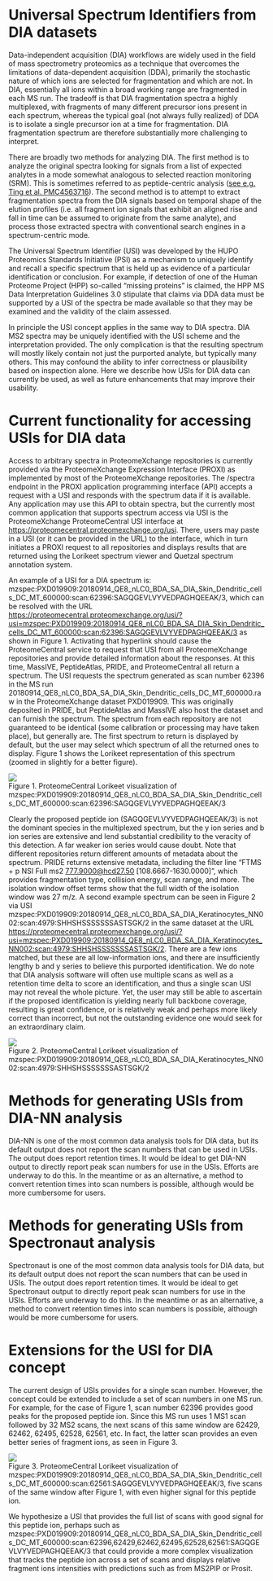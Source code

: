 # Universal Spectrum Identifiers from DIA datasets

Data-independent acquisition (DIA) workflows are widely used in the field of mass spectrometry proteomics as a technique that overcomes the limitations of data-dependent acquisition (DDA), primarily the stochastic nature of which ions are selected for fragmentation and which are not. In DIA, essentially all ions within a broad working range are fragmented in each MS run. The tradeoff is that DIA fragmentation spectra a highly multiplexed, with fragments of many different precursor ions present in each spectrum, whereas the typical goal (not always fully realized) of DDA is to isolate a single precursor ion at a time for fragmentation. DIA fragmentation spectrum are therefore substantially more challenging to interpret.

There are broadly two methods for analyzing DIA. The first method is to analyze the original spectra looking for signals
from a list of expected analytes in a mode somewhat analogous to selected reaction monitoring (SRM). This is sometimes
referred to as peptide-centric analysis ([see e.g. Ting et al. PMC4563716](https://www.ncbi.nlm.nih.gov/pmc/articles/PMC4563716)).
The second method is to attempt to extract fragmentation spectra from the DIA signals based on temporal shape of the elution
profiles (i.e. all fragment ion signals that exhibit an aligned rise and fall in time can be assumed to originate from the same
analyte), and process those extracted spectra with conventional search engines in a spectrum-centric mode.

The Universal Spectrum Identifier (USI) was developed by the HUPO Proteomics Standards Initiative (PSI) as a mechanism to uniquely identify and recall a specific spectrum that is held up as evidence of a particular identification or conclusion. For example, if detection of one of the Human Proteome Project (HPP) so-called “missing proteins” is claimed, the HPP MS Data Interpretation Guidelines 3.0 stipulate that claims via DDA data must be supported by a USI of the spectra be made available so that they may be examined and the validity of the claim assessed.

In principle the USI concept applies in the same way to DIA spectra. DIA MS2 spectra may be uniquely identified with the USI scheme and the interpretation provided. The only complication is that the resulting spectrum will mostly likely contain not just the purported analyte, but typically many others. This may confound the ability to infer correctness or plausibility based on inspection alone. Here we describe how USIs for DIA data can currently be used, as well as future enhancements that may improve their usability.



# Current functionality for accessing USIs for DIA data

Access to arbitrary spectra in ProteomeXchange repositories is currently provided via the ProteomeXchange Expression Interface (PROXI) as implemented by most of the ProteomeXchange repositories. The /spectra endpoint in the PROXI application programming interface (API) accepts a request with a USI and responds with the spectrum data if it is available. Any application may use this API to obtain spectra, but the currently most common application that supports spectrum access via USI is the ProteomeXchange ProteomeCentral USI interface at https://proteomecentral.proteomexchange.org/usi. There, users may paste in a USI (or it can be provided in the URL) to the interface, which in turn initiates a PROXI request to all repositories and displays results that are returned using the Lorikeet spectrum viewer and Quetzal spectrum annotation system.

An example of a USI for a DIA spectrum is: mzspec:PXD019909:20180914_QE8_nLC0_BDA_SA_DIA_Skin_Dendritic_cells_DC_MT_600000:scan:62396:SAGQGEVLVYVEDPAGHQEEAK/3, which can be resolved with the URL https://proteomecentral.proteomexchange.org/usi/?usi=mzspec:PXD019909:20180914_QE8_nLC0_BDA_SA_DIA_Skin_Dendritic_cells_DC_MT_600000:scan:62396:SAGQGEVLVYVEDPAGHQEEAK/3 as shown in Figure 1. Activating that hyperlink should cause the ProteomeCentral service to request that USI from all ProteomeXchange repositories and provide detailed information about the responses. At this time, MassIVE, PeptideAtlas, PRIDE, and ProteomeCentral all return a spectrum. The USI requests the spectrum generated as scan number 62396 in the MS run 20180914_QE8_nLC0_BDA_SA_DIA_Skin_Dendritic_cells_DC_MT_600000.raw in the ProteomeXchange dataset PXD019909. This was originally deposited in PRIDE, but PeptideAtlas and MassIVE also host the dataset and can furnish the spectrum. The spectrum from each repository are not guaranteed to be identical (some calibration or processing may have taken place), but generally are. The first spectrum to return is displayed by default, but the user may select which spectrum of all the returned ones to display. Figure 1 shows the Lorikeet representation of this spectrum (zoomed in slightly for a better figure).

<img src="https://raw.githubusercontent.com/HUPO-PSI/usi/refs/heads/master/Examples/USIs_from_DIA_Figure1.PNG"><br>
Figure 1. ProteomeCentral Lorikeet visualization of mzspec:PXD019909:20180914_QE8_nLC0_BDA_SA_DIA_Skin_Dendritic_cells_DC_MT_600000:scan:62396:SAGQGEVLVYVEDPAGHQEEAK/3

Clearly the proposed peptide ion (SAGQGEVLVYVEDPAGHQEEAK/3) is not the dominant species in the multiplexed spectrum, but the y ion series and b ion series are extensive and lend substantial credibility to the veracity of this detection. A far weaker ion series would cause doubt. Note that different repositories return different amounts of metadata about the spectrum. PRIDE returns extensive metadata, including the filter line “FTMS + p NSI Full ms2 777.9000@hcd27.50 \[108.6667-1630.0000\]”, which provides fragmentation type, collision energy, scan range, and more. The isolation window offset terms show that the full width of the isolation window was 27 m/z.
A second example spectrum can be seen in Figure 2 via USI mzspec:PXD019909:20180914_QE8_nLC0_BDA_SA_DIA_Keratinocytes_NN002:scan:4979:SHHSHSSSSSSSASTSGK/2 in the same dataset at the URL https://proteomecentral.proteomexchange.org/usi/?usi=mzspec:PXD019909:20180914_QE8_nLC0_BDA_SA_DIA_Keratinocytes_NN002:scan:4979:SHHSHSSSSSSSASTSGK/2. There are a few ions matched, but these are all low-information ions, and there are insufficiently lengthy b and y series to believe this purported identification. We do note that DIA analysis software will often use multiple scans as well as a retention time delta to score an identification, and thus a single scan USI may not reveal the whole picture. Yet, the user may still be able to ascertain if the proposed identification is yielding nearly full backbone coverage, resulting is great confidence, or is relatively weak and perhaps more likely correct than incorrect, but not the outstanding evidence one would seek for an extraordinary claim.


<img src="https://raw.githubusercontent.com/HUPO-PSI/usi/refs/heads/master/Examples/USIs_from_DIA_Figure2.PNG"><br>
Figure 2. ProteomeCentral Lorikeet visualization of mzspec:PXD019909:20180914_QE8_nLC0_BDA_SA_DIA_Keratinocytes_NN002:scan:4979:SHHSHSSSSSSSASTSGK/2


# Methods for generating USIs from DIA-NN analysis

DIA-NN is one of the most common data analysis tools for DIA data, but its default output does not report the scan numbers that can be used in USIs. The output does report retention times. It would be ideal to get DIA-NN output to directly report peak scan numbers for use in the USIs. Efforts are underway to do this. In the meantime or as an alternative, a method to convert retention times into scan numbers is possible, although would be more cumbersome for users.


# Methods for generating USIs from Spectronaut analysis

Spectronaut is one of the most common data analysis tools for DIA data, but its default output does not report the scan numbers that can be used in USIs. The output does report retention times. It would be ideal to get Spectronaut output to directly report peak scan numbers for use in the USIs. Efforts are underway to do this. In the meantime or as an alternative, a method to convert retention times into scan numbers is possible, although would be more cumbersome for users.



# Extensions for the USI for DIA concept

The current design of USIs provides for a single scan number. However, the concept could be extended to include a set of scan numbers in one MS run. For example, for the case of Figure 1, scan number 62396 provides good peaks for the proposed peptide ion. Since this MS run uses 1 MS1 scan followed by 32 MS2 scans, the next scans of this same window are 62429, 62462, 62495, 62528, 62561, etc. In fact, the latter scan provides an even better series of fragment ions, as seen in Figure 3.

<img src="https://raw.githubusercontent.com/HUPO-PSI/usi/refs/heads/master/Examples/USIs_from_DIA_Figure3.PNG"><br>
Figure 3. ProteomeCentral Lorikeet visualization of mzspec:PXD019909:20180914_QE8_nLC0_BDA_SA_DIA_Skin_Dendritic_cells_DC_MT_600000:scan:62561:SAGQGEVLVYVEDPAGHQEEAK/3, five scans of the same window after Figure 1, with even higher signal for this peptide ion.

We hypothesize a USI that provides the full list of scans with good signal for this peptide ion, perhaps such as mzspec:PXD019909:20180914_QE8_nLC0_BDA_SA_DIA_Skin_Dendritic_cells_DC_MT_600000:scan:62396,62429,62462,62495,62528,62561:SAGQGEVLVYVEDPAGHQEEAK/3 that could provide a more complex visualization that tracks the peptide ion across a set of scans and displays relative fragment ions intensities with predictions such as from MS2PIP or Prosit.

